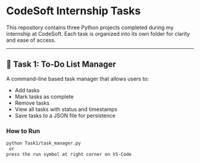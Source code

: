 # CodeSoft Internship Tasks

This repository contains three Python projects completed during my internship at CodeSoft. Each task is organized into its own folder for clarity and ease of access.

---

## 📝 Task 1: To-Do List Manager

A command-line based task manager that allows users to:
- Add tasks
- Mark tasks as complete
- Remove tasks
- View all tasks with status and timestamps
- Save tasks to a JSON file for persistence

### How to Run
```bash
python Task1/task_manager.py
 or
press the run symbol at right corner on VS-Code